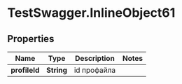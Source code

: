 # TestSwagger.InlineObject61

## Properties

Name | Type | Description | Notes
------------ | ------------- | ------------- | -------------
**profileId** | **String** | id профайла | 


